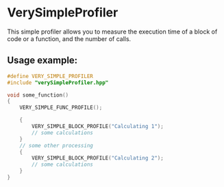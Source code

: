 # VerySimpleProfiler
This simple profiler allows you to measure the execution time of a block of code or a function, and the number of calls.

## Usage example:
```c++
#define VERY_SIMPLE_PROFILER
#include "verySimpleProfiler.hpp"

void some_function()
{
    VERY_SIMPLE_FUNC_PROFILE();

    {
        VERY_SIMPLE_BLOCK_PROFILE("Calculating 1");
        // some calculations
    }
    // some other processing
    {
        VERY_SIMPLE_BLOCK_PROFILE("Calculating 2");
        // some calculations
    }
}
```
